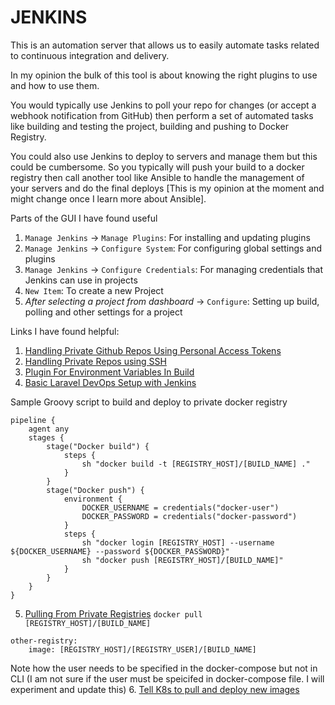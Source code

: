 JENKINS
==========
This is an automation server that allows us to easily automate tasks related to continuous integration and delivery. 

In my opinion the bulk of this tool is about knowing the right plugins to use and how to use them.

You would typically use Jenkins to poll your repo for changes (or accept a webhook notification from GitHub) then perform a set of automated tasks like building and testing the project, building and pushing to Docker Registry. 

You could also use Jenkins to deploy to servers and manage them but this could be cumbersome. So you typically will push your build to a docker registry then call another tool like Ansible to handle the management of your servers and do the final deploys [This is my opinion at the moment and might change once I learn more about Ansible].



Parts of the GUI I have found useful

1. `Manage Jenkins` -> `Manage Plugins`: For installing and updating plugins
2. `Manage Jenkins` -> `Configure System`: For configuring global settings and plugins
3. `Manage Jenkins` -> `Configure Credentials`: For managing credentials that Jenkins can use in projects
4. `New Item`: To create a new Project
5. *After selecting a project from dashboard* -> `Configure`: Setting up build, polling and other settings for a project

Links I have found helpful:
1. [Handling Private Github Repos Using Personal Access Tokens](https://stackoverflow.com/questions/61105368/how-to-use-github-personal-access-token-in-jenkins)
2. [Handling Private Repos using SSH](https://shreyakupadhyay.medium.com/integrate-jenkins-with-github-private-repo-8fb335494f7e)
3. [Plugin For Environment Variables In Build](https://plugins.jenkins.io/text-file-operations/)
4. [Basic Laravel DevOps Setup with Jenkins](https://faun.pub/configure-laravel-8-for-ci-cd-with-jenkins-and-github-part-1-58b9be304292)

Sample Groovy script to build and deploy to private docker registry
```
pipeline {
    agent any
    stages {
        stage("Docker build") {
            steps {
                sh "docker build -t [REGISTRY_HOST]/[BUILD_NAME] ."
            }
        }
        stage("Docker push") {
            environment {
                DOCKER_USERNAME = credentials("docker-user")
                DOCKER_PASSWORD = credentials("docker-password")
            }
            steps {
                sh "docker login [REGISTRY_HOST] --username ${DOCKER_USERNAME} --password ${DOCKER_PASSWORD}"
                sh "docker push [REGISTRY_HOST]/[BUILD_NAME]"
            }
        }
    }
}   
```
5. [Pulling From Private Registries](https://www.baeldung.com/linux/docker-compose-private-repositories)
`docker pull [REGISTRY_HOST]/[BUILD_NAME]`
```
other-registry:
    image: [REGISTRY_HOST]/[REGISTRY_USER]/[BUILD_NAME]
```
Note how the user needs to be specified in the docker-compose but not in CLI (I am not sure if the user must be speicifed in docker-compose file. I will experiment and update this)
6. [Tell K8s to pull and deploy new images](https://stackoverflow.com/a/55914480/7715823)